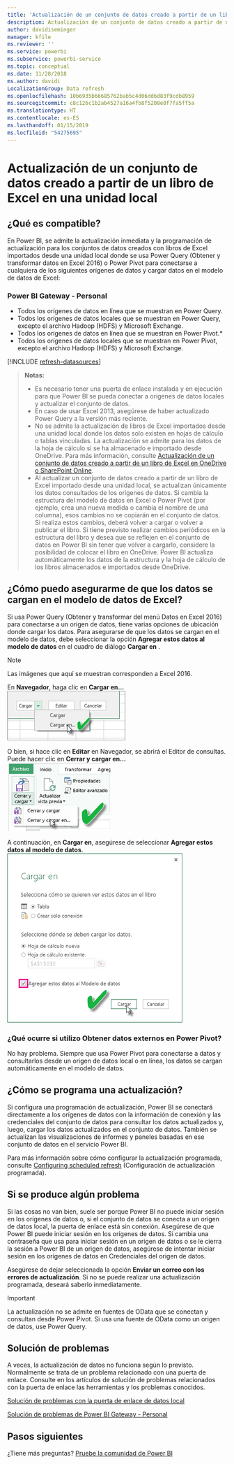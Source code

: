 ```yaml
---
title: 'Actualización de un conjunto de datos creado a partir de un libro de Excel: local'
description: Actualización de un conjunto de datos creado a partir de un libro de Excel en una unidad local
author: davidiseminger
manager: kfile
ms.reviewer: ''
ms.service: powerbi
ms.subservice: powerbi-service
ms.topic: conceptual
ms.date: 11/28/2018
ms.author: davidi
LocalizationGroup: Data refresh
ms.openlocfilehash: 10b6935b66685762bab5c4d06dd6d83f9cdb8959
ms.sourcegitcommit: c8c126c1b2ab4527a16a4fb8f5208e0f7fa5ff5a
ms.translationtype: HT
ms.contentlocale: es-ES
ms.lasthandoff: 01/15/2019
ms.locfileid: "54275695"
---
```

# <a name="refresh-a-dataset-created-from-an-excel-workbook-on-a-local-drive"></a>Actualización de un conjunto de datos creado a partir de un libro de Excel en una unidad local
## <a name="whats-supported"></a>¿Qué es compatible?
En Power BI, se admite la actualización inmediata y la programación de actualización para los conjuntos de datos creados con libros de Excel importados desde una unidad local donde se usa Power Query (Obtener y transformar datos en Excel 2016) o Power Pivot para conectarse a cualquiera de los siguientes orígenes de datos y cargar datos en el modelo de datos de Excel:  

### <a name="power-bi-gateway---personal"></a>Power BI Gateway - Personal
* Todos los orígenes de datos en línea que se muestran en Power Query.
* Todos los orígenes de datos locales que se muestran en Power Query, excepto el archivo Hadoop (HDFS) y Microsoft Exchange.
* Todos los orígenes de datos en línea que se muestran en Power Pivot.\*
* Todos los orígenes de datos locales que se muestran en Power Pivot, excepto el archivo Hadoop (HDFS) y Microsoft Exchange.

<!-- Refresh Data sources-->
[!INCLUDE [refresh-datasources](./includes/refresh-datasources.md)]

> **Notas:**  
> 
> * Es necesario tener una puerta de enlace instalada y en ejecución para que Power BI se pueda conectar a orígenes de datos locales y actualizar el conjunto de datos.
> * En caso de usar Excel 2013, asegúrese de haber actualizado Power Query a la versión más reciente.
> * No se admite la actualización de libros de Excel importados desde una unidad local donde los datos solo existen en hojas de cálculo o tablas vinculadas. La actualización se admite para los datos de la hoja de cálculo si se ha almacenado e importado desde OneDrive. Para más información, consulte [Actualización de un conjunto de datos creado a partir de un libro de Excel en OneDrive o SharePoint Online](refresh-excel-file-onedrive.md).
> * Al actualizar un conjunto de datos creado a partir de un libro de Excel importado desde una unidad local, se actualizan únicamente los datos consultados de los orígenes de datos. Si cambia la estructura del modelo de datos en Excel o Power Pivot (por ejemplo, crea una nueva medida o cambia el nombre de una columna), esos cambios no se copiarán en el conjunto de datos. Si realiza estos cambios, deberá volver a cargar o volver a publicar el libro. Si tiene previsto realizar cambios periódicos en la estructura del libro y desea que se reflejen en el conjunto de datos en Power BI sin tener que volver a cargarlo, considere la posibilidad de colocar el libro en OneDrive. Power BI actualiza automáticamente los datos de la estructura y la hoja de cálculo de los libros almacenados e importados desde OneDrive.
> 
> 

## <a name="how-do-i-make-sure-data-is-loaded-to-the-excel-data-model"></a>¿Cómo puedo asegurarme de que los datos se cargan en el modelo de datos de Excel?
Si usa Power Query (Obtener y transformar del menú Datos en Excel 2016) para conectarse a un origen de datos, tiene varias opciones de ubicación donde cargar los datos. Para asegurarse de que los datos se cargan en el modelo de datos, debe seleccionar la opción **Agregar estos datos al modelo de datos** en el cuadro de diálogo **Cargar en** .

> [!NOTE]
> Las imágenes que aquí se muestran corresponden a Excel 2016.
> 
> 

En **Navegador**, haga clic en **Cargar en...**  
    ![](media/refresh-excel-file-local-drive/refresh_loadtodm_1.png)

O bien, si hace clic en **Editar** en Navegador, se abrirá el Editor de consultas. Puede hacer clic en **Cerrar y cargar en...**  
    ![](media/refresh-excel-file-local-drive/refresh_loadtodm_2.png)

A continuación, en **Cargar en**, asegúrese de seleccionar **Agregar estos datos al modelo de datos**.  
    ![](media/refresh-excel-file-local-drive/refresh_loadtodm_3.png)

### <a name="what-if-i-use-get-external-data-in-power-pivot"></a>¿Qué ocurre si utilizo Obtener datos externos en Power Pivot?
No hay problema. Siempre que usa Power Pivot para conectarse a datos y consultarlos desde un origen de datos local o en línea, los datos se cargan automáticamente en el modelo de datos.

## <a name="how-do-i-schedule-refresh"></a>¿Cómo se programa una actualización?
Si configura una programación de actualización, Power BI se conectará directamente a los orígenes de datos con la información de conexión y las credenciales del conjunto de datos para consultar los datos actualizados y, luego, cargar los datos actualizados en el conjunto de datos. También se actualizan las visualizaciones de informes y paneles basadas en ese conjunto de datos en el servicio Power BI.

Para más información sobre cómo configurar la actualización programada, consulte [Configuring scheduled refresh](refresh-scheduled-refresh.md) (Configuración de actualización programada).

## <a name="when-things-go-wrong"></a>Si se produce algún problema
Si las cosas no van bien, suele ser porque Power BI no puede iniciar sesión en los orígenes de datos o, si el conjunto de datos se conecta a un origen de datos local, la puerta de enlace está sin conexión. Asegúrese de que Power BI puede iniciar sesión en los orígenes de datos. Si cambia una contraseña que usa para iniciar sesión en un origen de datos o se le cierra la sesión a Power BI de un origen de datos, asegúrese de intentar iniciar sesión en los orígenes de datos en Credenciales del origen de datos.

Asegúrese de dejar seleccionada la opción **Enviar un correo con los errores de actualización**. Si no se puede realizar una actualización programada, deseará saberlo inmediatamente.

>[!IMPORTANT]
>La actualización no se admite en fuentes de OData que se conectan y consultan desde Power Pivot. Si usa una fuente de OData como un origen de datos, use Power Query.

## <a name="troubleshooting"></a>Solución de problemas
A veces, la actualización de datos no funciona según lo previsto. Normalmente se trata de un problema relacionado con una puerta de enlace. Consulte en los artículos de solución de problemas relacionados con la puerta de enlace las herramientas y los problemas conocidos.

[Solución de problemas con la puerta de enlace de datos local](service-gateway-onprem-tshoot.md)

[Solución de problemas de Power BI Gateway - Personal](service-admin-troubleshooting-power-bi-personal-gateway.md)

## <a name="next-steps"></a>Pasos siguientes
¿Tiene más preguntas? [Pruebe la comunidad de Power BI](http://community.powerbi.com/)

